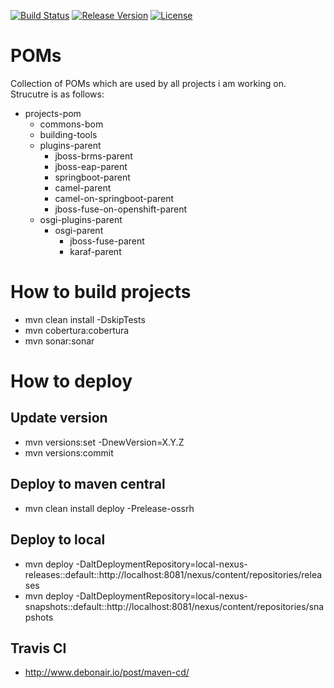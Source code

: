 [![Build Status](https://travis-ci.org/garethahealy/poms.svg?branch=master)](https://travis-ci.org/garethahealy/poms)
[![Release Version](https://img.shields.io/maven-central/v/com.garethahealy.poms/poms-parent.svg?maxAge=2592000)](https://mvnrepository.com/artifact/com.garethahealy.poms/poms-parent)
[![License](https://img.shields.io/hexpm/l/plug.svg?maxAge=2592000)]()

# POMs
Collection of POMs which are used by all projects i am working on. Strucutre is as follows:

- projects-pom
    - commons-bom
    - building-tools
    - plugins-parent
      - jboss-brms-parent
      - jboss-eap-parent
      - springboot-parent
      - camel-parent
      - camel-on-springboot-parent
      - jboss-fuse-on-openshift-parent
    - osgi-plugins-parent
        - osgi-parent
            - jboss-fuse-parent
            - karaf-parent

# How to build projects
- mvn clean install -DskipTests
- mvn cobertura:cobertura
- mvn sonar:sonar

# How to deploy
## Update version
- mvn versions:set -DnewVersion=X.Y.Z
- mvn versions:commit

## Deploy to maven central
- mvn clean install deploy -Prelease-ossrh

## Deploy to local
- mvn deploy -DaltDeploymentRepository=local-nexus-releases::default::http://localhost:8081/nexus/content/repositories/releases
- mvn deploy -DaltDeploymentRepository=local-nexus-snapshots::default::http://localhost:8081/nexus/content/repositories/snapshots

## Travis CI
- http://www.debonair.io/post/maven-cd/
